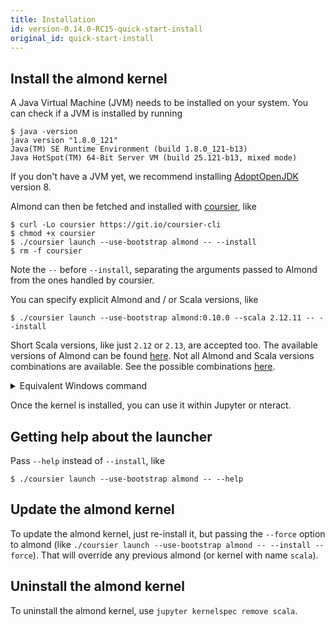 ```yaml
---
title: Installation
id: version-0.14.0-RC15-quick-start-install
original_id: quick-start-install
---
```


## Install the almond kernel

A Java Virtual Machine (JVM) needs to be installed on your system. You
can check if a JVM is installed by running
```text
$ java -version
java version "1.8.0_121"
Java(TM) SE Runtime Environment (build 1.8.0_121-b13)
Java HotSpot(TM) 64-Bit Server VM (build 25.121-b13, mixed mode)
```
If you don't have a JVM yet, we recommend installing [AdoptOpenJDK](https://adoptopenjdk.net) version 8.

Almond can then be fetched and installed with [coursier](http://get-coursier.io),
like
```text
$ curl -Lo coursier https://git.io/coursier-cli
$ chmod +x coursier
$ ./coursier launch --use-bootstrap almond -- --install
$ rm -f coursier
```

Note the `--` before `--install`, separating the arguments passed to Almond
from the ones handled by coursier.

You can specify explicit Almond and / or Scala versions, like
```text
$ ./coursier launch --use-bootstrap almond:0.10.0 --scala 2.12.11 -- --install
```

Short Scala versions, like just `2.12` or `2.13`, are accepted too.
The available versions of Almond can be found [here](https://github.com/almond-sh/almond/releases).
Not all Almond and Scala versions combinations are available.
See the possible combinations [here](install-versions.md).


<details>
<summary>Equivalent Windows command</summary>
```bat
> bitsadmin /transfer downloadCoursierCli https://git.io/coursier-cli "%cd%\coursier"
> bitsadmin /transfer downloadCoursierBat https://git.io/coursier-bat "%cd%\coursier.bat"
> .\coursier launch --use-bootstrap almond -M almond.ScalaKernel -- --install
```
</details>

Once the kernel is installed, you can use it within Jupyter or nteract.

## Getting help about the launcher

Pass `--help` instead of `--install`, like
```text
$ ./coursier launch --use-bootstrap almond -- --help
```

## Update the almond kernel

To update the almond kernel, just re-install it, but passing the `--force` option to almond (like `./coursier launch --use-bootstrap almond -- --install --force`). That will override any previous almond (or kernel with name `scala`).

## Uninstall the almond kernel

To uninstall the almond kernel, use `jupyter kernelspec remove scala`.

